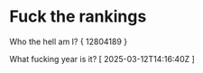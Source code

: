 # Fuck the rankings

Who the hell am I?
{ 12804189 }

What fucking year is it?
[ 2025-03-12T14:16:40Z ]
